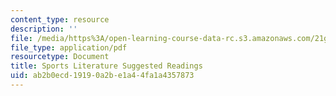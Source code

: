```yaml
---
content_type: resource
description: ''
file: /media/https%3A/open-learning-course-data-rc.s3.amazonaws.com/21g-221-communicating-in-american-culture-s-spring-2019/ab2b0ecd19190a2be1a44fa1a4357873_MIT21G_221S19_sportslit.pdf
file_type: application/pdf
resourcetype: Document
title: Sports Literature Suggested Readings
uid: ab2b0ecd-1919-0a2b-e1a4-4fa1a4357873
---
```

